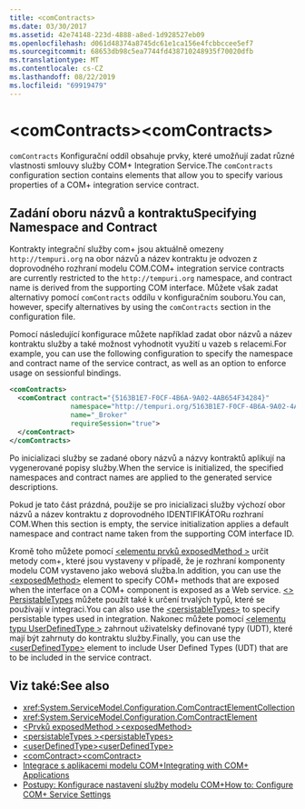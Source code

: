 ```yaml
---
title: <comContracts>
ms.date: 03/30/2017
ms.assetid: 42e74148-223d-4888-a8ed-1d928527eb09
ms.openlocfilehash: d061d48374a8745dc61e1ca156e4fcbbccee5ef7
ms.sourcegitcommit: 68653db98c5ea7744fd438710248935f70020dfb
ms.translationtype: MT
ms.contentlocale: cs-CZ
ms.lasthandoff: 08/22/2019
ms.locfileid: "69919479"
---
```

# <a name="comcontracts"></a><span data-ttu-id="6c6d3-101">\<comContracts></span><span class="sxs-lookup"><span data-stu-id="6c6d3-101">\<comContracts></span></span>
<span data-ttu-id="6c6d3-102">`comContracts` Konfigurační oddíl obsahuje prvky, které umožňují zadat různé vlastnosti smlouvy služby COM+ Integration Service.</span><span class="sxs-lookup"><span data-stu-id="6c6d3-102">The `comContracts` configuration section contains elements that allow you to specify various properties of a COM+ integration service contract.</span></span>  
  
## <a name="specifying-namespace-and-contract"></a><span data-ttu-id="6c6d3-103">Zadání oboru názvů a kontraktu</span><span class="sxs-lookup"><span data-stu-id="6c6d3-103">Specifying Namespace and Contract</span></span>  
 <span data-ttu-id="6c6d3-104">Kontrakty integrační služby com+ jsou aktuálně omezeny `http://tempuri.org` na obor názvů a název kontraktu je odvozen z doprovodného rozhraní modelu COM.</span><span class="sxs-lookup"><span data-stu-id="6c6d3-104">COM+ integration service contracts are currently restricted to the `http://tempuri.org` namespace, and contract name is derived from the supporting COM interface.</span></span> <span data-ttu-id="6c6d3-105">Můžete však zadat alternativy pomocí `comContracts` oddílu v konfiguračním souboru.</span><span class="sxs-lookup"><span data-stu-id="6c6d3-105">You can, however, specify alternatives by using the `comContracts` section in the configuration file.</span></span>  
  
 <span data-ttu-id="6c6d3-106">Pomocí následující konfigurace můžete například zadat obor názvů a název kontraktu služby a také možnost vyhodnotit využití u vazeb s relacemi.</span><span class="sxs-lookup"><span data-stu-id="6c6d3-106">For example, you can use the following configuration to specify the namespace and contract name of the service contract, as well as an option to enforce usage on sessionful bindings.</span></span>  
  
```xml  
<comContracts>
  <comContract contract="{5163B1E7-F0CF-4B6A-9A02-4AB654F34284}"
               namespace="http://tempuri.org/5163B1E7-F0CF-4B6A-9A02-4AB654F34284"
               name="_Broker"
               requireSession="true">
  </comContract>
</comContracts>
```  
  
 <span data-ttu-id="6c6d3-107">Po inicializaci služby se zadané obory názvů a názvy kontraktů aplikují na vygenerované popisy služby.</span><span class="sxs-lookup"><span data-stu-id="6c6d3-107">When the service is initialized, the specified namespaces and contract names are applied to the generated service descriptions.</span></span>  
  
 <span data-ttu-id="6c6d3-108">Pokud je tato část prázdná, použije se pro inicializaci služby výchozí obor názvů a název kontraktu z doprovodného IDENTIFIKÁTORu rozhraní COM.</span><span class="sxs-lookup"><span data-stu-id="6c6d3-108">When this section is empty, the service initialization applies a default namespace and contract name taken from the supporting COM interface ID.</span></span>  
  
 <span data-ttu-id="6c6d3-109">Kromě toho můžete pomocí [ \<elementu prvků exposedMethod >](exposedmethod.md) určit metody com+, které jsou vystaveny v případě, že je rozhraní komponenty modelu COM vystaveno jako webová služba.</span><span class="sxs-lookup"><span data-stu-id="6c6d3-109">In addition, you can use the [\<exposedMethod>](exposedmethod.md) element to specify COM+ methods that are exposed when the interface on a COM+ component is exposed as a Web service.</span></span> <span data-ttu-id="6c6d3-110">[ \<> PersistableTypes](persistabletypes.md) můžete použít také k určení trvalých typů, které se používají v integraci.</span><span class="sxs-lookup"><span data-stu-id="6c6d3-110">You can also use the [\<persistableTypes>](persistabletypes.md) to specify persistable types used in integration.</span></span> <span data-ttu-id="6c6d3-111">Nakonec můžete pomocí [ \<elementu typu UserDefinedType >](userdefinedtype.md) zahrnout uživatelsky definované typy (UDT), které mají být zahrnuty do kontraktu služby.</span><span class="sxs-lookup"><span data-stu-id="6c6d3-111">Finally, you can use the [\<userDefinedType>](userdefinedtype.md) element to include User Defined Types (UDT) that are to be included in the service contract.</span></span>  
  
## <a name="see-also"></a><span data-ttu-id="6c6d3-112">Viz také:</span><span class="sxs-lookup"><span data-stu-id="6c6d3-112">See also</span></span>

- <xref:System.ServiceModel.Configuration.ComContractElementCollection>
- <xref:System.ServiceModel.Configuration.ComContractElement>
- [<span data-ttu-id="6c6d3-113">\<Prvků exposedMethod ></span><span class="sxs-lookup"><span data-stu-id="6c6d3-113">\<exposedMethod></span></span>](exposedmethod.md)
- [<span data-ttu-id="6c6d3-114">\<persistableTypes ></span><span class="sxs-lookup"><span data-stu-id="6c6d3-114">\<persistableTypes></span></span>](persistabletypes.md)
- [<span data-ttu-id="6c6d3-115">\<userDefinedType></span><span class="sxs-lookup"><span data-stu-id="6c6d3-115">\<userDefinedType></span></span>](userdefinedtype.md)
- [<span data-ttu-id="6c6d3-116">\<comContract></span><span class="sxs-lookup"><span data-stu-id="6c6d3-116">\<comContract></span></span>](comcontract.md)
- [<span data-ttu-id="6c6d3-117">Integrace s aplikacemi modelu COM+</span><span class="sxs-lookup"><span data-stu-id="6c6d3-117">Integrating with COM+ Applications</span></span>](../../../wcf/feature-details/integrating-with-com-plus-applications.md)
- [<span data-ttu-id="6c6d3-118">Postupy: Konfigurace nastavení služby modelu COM+</span><span class="sxs-lookup"><span data-stu-id="6c6d3-118">How to: Configure COM+ Service Settings</span></span>](../../../wcf/feature-details/how-to-configure-com-service-settings.md)
